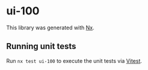 # ui-100

This library was generated with [Nx](https://nx.dev).

## Running unit tests

Run `nx test ui-100` to execute the unit tests via [Vitest](https://vitest.dev/).
